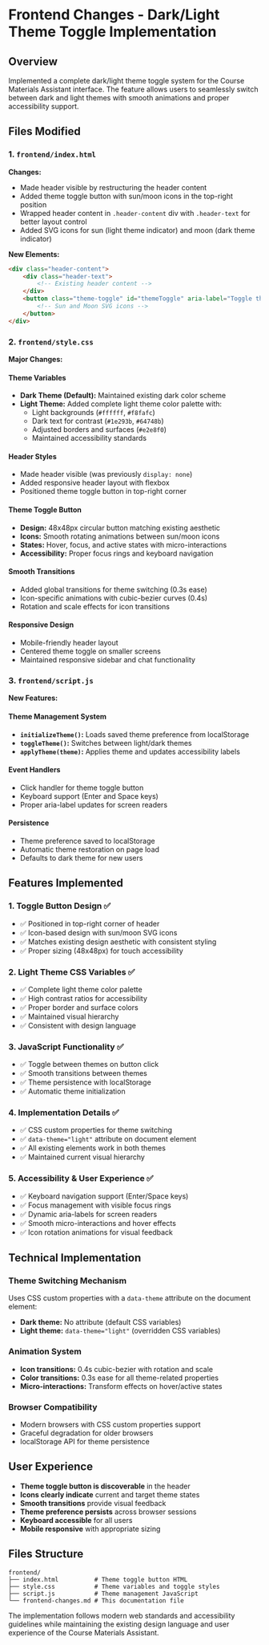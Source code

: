 # Frontend Changes - Dark/Light Theme Toggle Implementation

## Overview
Implemented a complete dark/light theme toggle system for the Course Materials Assistant interface. The feature allows users to seamlessly switch between dark and light themes with smooth animations and proper accessibility support.

## Files Modified

### 1. `frontend/index.html`
**Changes:**
- Made header visible by restructuring the header content
- Added theme toggle button with sun/moon icons in the top-right position
- Wrapped header content in `.header-content` div with `.header-text` for better layout control
- Added SVG icons for sun (light theme indicator) and moon (dark theme indicator)

**New Elements:**
```html
<div class="header-content">
    <div class="header-text">
        <!-- Existing header content -->
    </div>
    <button class="theme-toggle" id="themeToggle" aria-label="Toggle theme">
        <!-- Sun and Moon SVG icons -->
    </button>
</div>
```

### 2. `frontend/style.css`
**Major Changes:**

#### Theme Variables
- **Dark Theme (Default):** Maintained existing dark color scheme
- **Light Theme:** Added complete light theme color palette with:
  - Light backgrounds (`#ffffff`, `#f8fafc`)
  - Dark text for contrast (`#1e293b`, `#64748b`)
  - Adjusted borders and surfaces (`#e2e8f0`)
  - Maintained accessibility standards

#### Header Styles
- Made header visible (was previously `display: none`)
- Added responsive header layout with flexbox
- Positioned theme toggle button in top-right corner

#### Theme Toggle Button
- **Design:** 48x48px circular button matching existing aesthetic
- **Icons:** Smooth rotating animations between sun/moon icons
- **States:** Hover, focus, and active states with micro-interactions
- **Accessibility:** Proper focus rings and keyboard navigation

#### Smooth Transitions
- Added global transitions for theme switching (0.3s ease)
- Icon-specific animations with cubic-bezier curves (0.4s)
- Rotation and scale effects for icon transitions

#### Responsive Design
- Mobile-friendly header layout
- Centered theme toggle on smaller screens
- Maintained responsive sidebar and chat functionality

### 3. `frontend/script.js`
**New Features:**

#### Theme Management System
- **`initializeTheme()`:** Loads saved theme preference from localStorage
- **`toggleTheme()`:** Switches between light/dark themes
- **`applyTheme(theme)`:** Applies theme and updates accessibility labels

#### Event Handlers
- Click handler for theme toggle button
- Keyboard support (Enter and Space keys)
- Proper aria-label updates for screen readers

#### Persistence
- Theme preference saved to localStorage
- Automatic theme restoration on page load
- Defaults to dark theme for new users

## Features Implemented

### 1. Toggle Button Design ✅
- ✅ Positioned in top-right corner of header
- ✅ Icon-based design with sun/moon SVG icons
- ✅ Matches existing design aesthetic with consistent styling
- ✅ Proper sizing (48x48px) for touch accessibility

### 2. Light Theme CSS Variables ✅
- ✅ Complete light theme color palette
- ✅ High contrast ratios for accessibility
- ✅ Proper border and surface colors
- ✅ Maintained visual hierarchy
- ✅ Consistent with design language

### 3. JavaScript Functionality ✅
- ✅ Toggle between themes on button click
- ✅ Smooth transitions between themes
- ✅ Theme persistence with localStorage
- ✅ Automatic theme initialization

### 4. Implementation Details ✅
- ✅ CSS custom properties for theme switching
- ✅ `data-theme="light"` attribute on document element
- ✅ All existing elements work in both themes
- ✅ Maintained current visual hierarchy

### 5. Accessibility & User Experience ✅
- ✅ Keyboard navigation support (Enter/Space keys)
- ✅ Focus management with visible focus rings
- ✅ Dynamic aria-labels for screen readers
- ✅ Smooth micro-interactions and hover effects
- ✅ Icon rotation animations for visual feedback

## Technical Implementation

### Theme Switching Mechanism
Uses CSS custom properties with a `data-theme` attribute on the document element:
- **Dark theme:** No attribute (default CSS variables)
- **Light theme:** `data-theme="light"` (overridden CSS variables)

### Animation System
- **Icon transitions:** 0.4s cubic-bezier with rotation and scale
- **Color transitions:** 0.3s ease for all theme-related properties
- **Micro-interactions:** Transform effects on hover/active states

### Browser Compatibility
- Modern browsers with CSS custom properties support
- Graceful degradation for older browsers
- localStorage API for theme persistence

## User Experience
- **Theme toggle button is discoverable** in the header
- **Icons clearly indicate** current and target theme states
- **Smooth transitions** provide visual feedback
- **Theme preference persists** across browser sessions
- **Keyboard accessible** for all users
- **Mobile responsive** with appropriate sizing

## Files Structure
```
frontend/
├── index.html          # Theme toggle button HTML
├── style.css           # Theme variables and toggle styles
├── script.js           # Theme management JavaScript
└── frontend-changes.md # This documentation file
```

The implementation follows modern web standards and accessibility guidelines while maintaining the existing design language and user experience of the Course Materials Assistant.